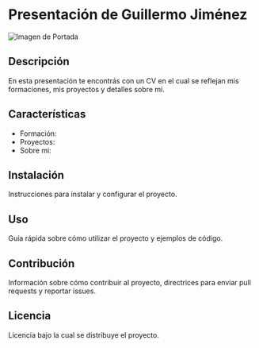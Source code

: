 # Presentación de Guillermo Jiménez
![Imagen de Portada](url_de_la_imagen)

## Descripción 
En esta presentación te encontrás con un CV en el cual se reflejan mis formaciones, mis proyectos y detalles sobre mi.

## Características 
- Formación: 
- Proyectos:
- Sobre mi: 

## Instalación 
Instrucciones para instalar y configurar el proyecto. 

## Uso 
Guía rápida sobre cómo utilizar el proyecto y ejemplos de código. 

## Contribución 
Información sobre cómo contribuir al proyecto, directrices para enviar pull requests y reportar issues. 

## Licencia 
Licencia bajo la cual se distribuye el proyecto. 
